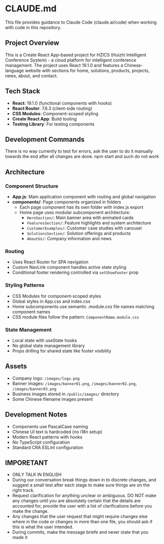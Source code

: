 # CLAUDE.md

This file provides guidance to Claude Code (claude.ai/code) when working with code in this repository.

## Project Overview

This is a Create React App-based project for HZICS (Huizhi Intelligent Conference System) - a cloud platform for intelligent conference management. The project uses React 19.1.0 and features a Chinese-language website with sections for home, solutions, products, projects, news, about, and contact. 

## Tech Stack

- **React**: 19.1.0 (functional components with hooks)
- **React Router**: 7.6.3 (client-side routing)
- **CSS Modules**: Component-scoped styling
- **Create React App**: Build tooling
- **Testing Library**: For testing components

## Development Commands

There is no way currently to test for errors, ask the user to do it manually towards the end after all changes are done. npm start and such do not work

## Architecture

### Component Structure
- **App.js**: Main application component with routing and global navigation
- **components/**: Page components organized in folders
  - Each page component has its own folder with index.js export
  - Home page uses modular subcomponent architecture:
    - `HeroSection/`: Main banner area with animated cards
    - `FeaturesSection/`: Feature highlights and system architecture
    - `CustomerExamples/`: Customer case studies with carousel
    - `SolutionsSection/`: Solution offerings and products
    - `AboutUs/`: Company information and news

### Routing
- Uses React Router for SPA navigation
- Custom NavLink component handles active state styling
- Conditional footer rendering controlled via `setShowFooter` prop

### Styling Patterns
- CSS Modules for component-scoped styles
- Global styles in App.css and index.css
- Home subcomponents use semantic .module.css file names matching component names
- CSS module files follow the pattern: `ComponentName.module.css`

### State Management
- Local state with useState hooks
- No global state management library
- Props drilling for shared state like footer visibility

## Assets
- Company logo: `/images/logo.png`
- Banner images: `/images/banner01.png`, `/images/banner02.png`, `/images/banner03.png`
- Business images stored in `/public/images/` directory
- Some Chinese filename images present

## Development Notes
- Components use PascalCase naming
- Chinese UI text is hardcoded (no i18n setup)
- Modern React patterns with hooks
- No TypeScript configuration
- Standard CRA ESLint configuration

## IMPORETANT
- ONLY TALK IN ENGLISH 
- During our conversation break things down in to discrete changes, and suggest a small test after each stage to make sure things are on the right track.
- Request clarification for anything unclear or ambiguous. DO NOT make any changes until you are absolutely certain that the details are accounted for, provide the user with a list of clarifications before you make the change. 
- Any changes that the user request that might require changes else where in the code or changes in more than one file, you should ask if this is what the user intended. 
- During commits, make the message briefe and never state that you made it
